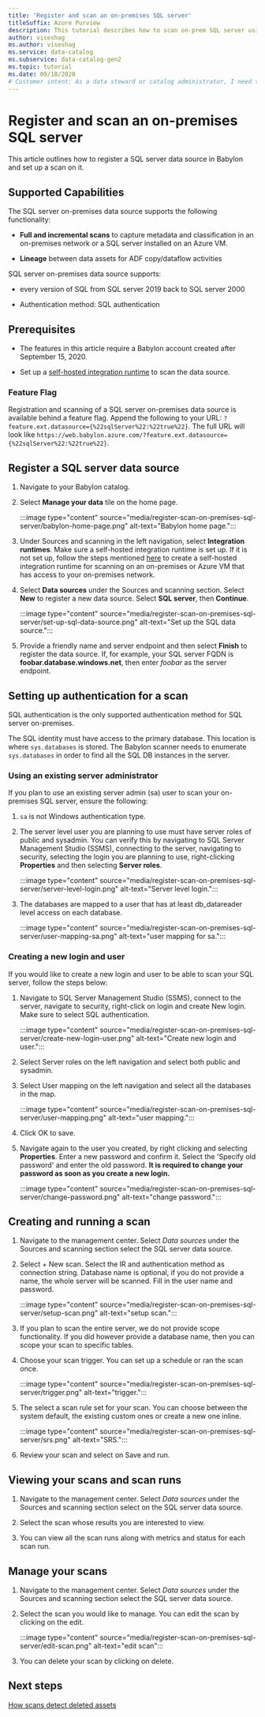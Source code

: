 ```yaml
---
title: 'Register and scan an on-premises SQL server'
titleSuffix: Azure Purview
description: This tutorial describes how to scan on-prem SQL server using a self-hosted IR. 
author: viseshag
ms.author: viseshag
ms.service: data-catalog
ms.subservice: data-catalog-gen2
ms.topic: tutorial
ms.date: 09/18/2020
# Customer intent: As a data steward or catalog administrator, I need to understand how to scan data into the catalog.
---
```


# Register and scan an on-premises SQL server

This article outlines how to register a SQL server data source in Babylon and set up a scan on it.

## Supported Capabilities

The SQL server on-premises data source supports the following functionality:

- **Full and incremental scans** to capture metadata and classification in an on-premises network or a SQL server installed on an Azure VM.

- **Lineage** between data assets for ADF copy/dataflow activities

SQL server on-premises data source supports:

- every version of SQL from SQL server 2019 back to SQL server 2000

- Authentication method: SQL authentication

## Prerequisites

- The features in this article require a Babylon account created after September 15, 2020.

- Set up a [self-hosted integration runtime](manage-integration-runtimes.md) to scan the data source.

### Feature Flag

Registration and scanning of a SQL server on-premises data source is available behind a feature flag. Append the following to your URL: `?feature.ext.datasource={%22sqlServer%22:%22true%22}`. The full URL will look like `https://web.babylon.azure.com/?feature.ext.datasource={%22sqlServer%22:%22true%22}`.

## Register a SQL server data source

1. Navigate to your Babylon catalog.

2. Select **Manage your data** tile on the home page.

   :::image type="content" source="media/register-scan-on-premises-sql-server/babylon-home-page.png" alt-text="Babylon home page.":::

3. Under Sources and scanning in the left navigation, select **Integration runtimes**. Make sure a self-hosted integration runtime is set up. If it is not set up, follow the steps mentioned [here](manage-integration-runtimes.md) to create a self-hosted integration runtime for scanning on an on-premises or Azure VM that has access to your on-premises network.

4. Select **Data sources** under the Sources and scanning section. Select **New** to register a new data source. Select **SQL server**, then **Continue**.

   :::image type="content" source="media/register-scan-on-premises-sql-server/set-up-sql-data-source.png" alt-text="Set up the SQL data source.":::

5. Provide a friendly name and server endpoint and then select **Finish** to register the data source. If, for example, your SQL server FQDN is **foobar.database.windows.net**, then enter *foobar* as the server endpoint.

## Setting up authentication for a scan

SQL authentication is the only supported authentication method for SQL server on-premises.

The SQL identity must have access to the primary database. This location is where `sys.databases` is stored. The Babylon scanner needs to enumerate `sys.databases` in order to find all the SQL DB instances in the server.

### Using an existing server administrator

If you plan to use an existing server admin (sa) user to scan your on-premises SQL server, ensure the following:

1. `sa` is not Windows authentication type.

2. The server level user you are planning to use must have server roles of public and sysadmin. You can verify this by navigating to SQL Server Management Studio (SSMS), connecting to the server, navigating to security, selecting the login you are planning to use, right-clicking **Properties** and then selecting **Server roles**.

   :::image type="content" source="media/register-scan-on-premises-sql-server/server-level-login.png" alt-text="Server level login.":::

3. The databases are mapped to a user that has at least db_datareader level access on each database.

   :::image type="content" source="media/register-scan-on-premises-sql-server/user-mapping-sa.png" alt-text="user mapping for sa.":::

### Creating a new login and user

If you would like to create a new login and user to be able to scan your SQL server, follow the steps below:

1. Navigate to SQL Server Management Studio (SSMS), connect to the server, navigate to security, right-click on login and create New login. Make sure to select SQL authentication.

   :::image type="content" source="media/register-scan-on-premises-sql-server/create-new-login-user.png" alt-text="Create new login and user.":::

2. Select Server roles on the left navigation and select both public and sysadmin.

3. Select User mapping on the left navigation and select all the databases in the map.

   :::image type="content" source="media/register-scan-on-premises-sql-server/user-mapping.png" alt-text="user mapping.":::

4. Click OK to save.

5. Navigate again to the user you created, by right clicking and selecting **Properties**. Enter a new password and confirm it. Select the 'Specify old password' and enter the old password. **It is required to change your password as soon as you create a new login.**

   :::image type="content" source="media/register-scan-on-premises-sql-server/change-password.png" alt-text="change password.":::

## Creating and running a scan

1. Navigate to the management center. Select *Data sources* under the Sources and scanning section select the SQL server data source.

2. Select + New scan. Select the IR and authentication method as connection string. Database name is optional, if you do not provide a name, the whole server will be scanned. Fill in the user name and password.

   :::image type="content" source="media/register-scan-on-premises-sql-server/setup-scan.png" alt-text="setup scan.":::

3. If you plan to scan the entire server, we do not provide scope functionality. If you did however provide a database name, then you can scope your scan to specific tables.

4. Choose your scan trigger. You can set up a schedule or ran the scan once.

   :::image type="content" source="media/register-scan-on-premises-sql-server/trigger.png" alt-text="trigger.":::

5. The select a scan rule set for your scan. You can choose between the system default, the existing custom ones or create a new one inline.

   :::image type="content" source="media/register-scan-on-premises-sql-server/srs.png" alt-text="SRS.":::

6. Review your scan and select on Save and run.

## Viewing your scans and scan runs

1. Navigate to the management center. Select *Data sources* under the Sources and scanning section select on the SQL server data source.

2. Select the scan whose results you are interested to view.

3. You can view all the scan runs along with metrics and status for each scan run.

## Manage your scans

1. Navigate to the management center. Select *Data sources* under the Sources and scanning section select the SQL server data source.

2. Select the scan you would like to manage. You can edit the scan by clicking on the edit.

   :::image type="content" source="media/register-scan-on-premises-sql-server/edit-scan.png" alt-text="edit scan":::

3. You can delete your scan by clicking on delete.

## Next steps

[How scans detect deleted assets](concept-detect-deleted-assets.md)

